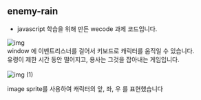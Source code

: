## enemy-rain

- javascript 학습을 위해 만든 wecode 과제 코드입니다.

![img](https://user-images.githubusercontent.com/75872687/177045471-c8d44ac0-62cb-48a2-bd3b-67ff94fbc34a.gif)<br />
window 에 이벤트리스너를 걸어서 키보드로 캐릭터를 움직일 수 있습니다.<br />
유령이 제한 시간 동안 떨어지고, 용사는 그것을 잡아내는 게임입니다.<br /><br />
![img (1)](https://user-images.githubusercontent.com/75872687/177045513-a6439a49-20a6-4a36-a41d-4249f0af3f31.gif)<br />

image sprite를 사용하여 캐릭터의 앞, 좌, 우 를 표현했습니다 <br />
